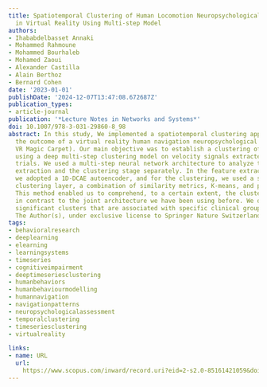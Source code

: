 ```yaml
---
title: Spatiotemporal Clustering of Human Locomotion Neuropsychological Assessment
  in Virtual Reality Using Multi-step Model
authors:
- Ihababdelbasset Annaki
- Mohammed Rahmoune
- Mohammed Bourhaleb
- Mohamed Zaoui
- Alexander Castilla
- Alain Berthoz
- Bernard Cohen
date: '2023-01-01'
publishDate: '2024-12-07T13:47:08.672687Z'
publication_types:
- article-journal
publication: '*Lecture Notes in Networks and Systems*'
doi: 10.1007/978-3-031-29860-8_98
abstract: In this study, We implemented a spatiotemporal clustering approach to analyze
  the outcome of a virtual reality human navigation neuropsychological assessment(the
  VR Magic Carpet). Our main objective was to establish a clustering of participants
  using a deep multi-step clustering model on velocity signals extracted during clinical
  trials. We used a multi-step neural network architecture to analyze the feature
  extraction and the clustering stage separately. In the feature extraction stage,
  we adopted a 1D-DCAE autoencoder, and for the clustering, we used a soft temporal
  clustering layer, a combination of similarity metrics, K-means, and probability.
  This method enabled us to comprehend, to a certain extent, the clustering results
  in contrast to the joint architecture we have been using before. We obtained five
  significant clusters that are associated with specific clinical groups. © 2023,
  The Author(s), under exclusive license to Springer Nature Switzerland AG.
tags:
- behavioralresearch
- deeplearning
- elearning
- learningsystems
- timeseries
- cognitiveimpairment
- deeptimeseriesclustering
- humanbehaviors
- humanbehaviourmodelling
- humannavigation
- navigationpatterns
- neuropsychologicalassessment
- temporalclustering
- timeseriesclustering
- virtualreality

links:
- name: URL
  url: 
    https://www.scopus.com/inward/record.uri?eid=2-s2.0-85161421059&doi=10.1007%2f978-3-031-29860-8_98&partnerID=40&md5=fcefaf185e595d7d74a712a42d1a6320
---
```

